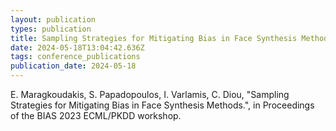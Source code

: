 ```yaml
---
layout: publication
types: publication
title: Sampling Strategies for Mitigating Bias in Face Synthesis Methods
date: 2024-05-18T13:04:42.636Z
tags: conference_publications
publication_date: 2024-05-18
---
```

E. Maragkoudakis, S. Papadopoulos, I. Varlamis, C. Diou, "Sampling Strategies for Mitigating Bias in Face Synthesis Methods.", in Proceedings of the BIAS 2023 ECML/PKDD workshop.